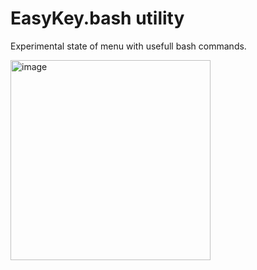 # EasyKey.bash utility

Experimental state of menu with usefull bash commands.

<img width="320" alt="image" src="https://github.com/nschlimm/EasyKey.shellmenu/assets/876604/59bc4b8a-fcd0-41aa-9bcd-dee3a317ffd2">
